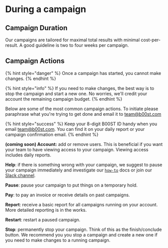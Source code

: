 # During a campaign

## Campaign Duration

Our campaigns are tailored for maximal total results with minimal cost-per-result. A good guideline is two to four weeks per campaign.

## Campaign Actions

{% hint style="danger" %}
Once a campaign has started, you cannot make changes.
{% endhint %}

{% hint style="info" %}
If you need to make changes, the best way is to stop the campaign and start a new one. No worries, we'll credit your account the remaining campaign budget. 
{% endhint %}

Below are some of the most common campaign actions. To initiate please paraphrase what you're trying to get done and email it to [team@b00st.com](mailto:team@b00st.com)

{% hint style="success" %}
Keep your 8-digit B00ST ID handy when you email [team@b00st.com](mailto:team@b00st.com). You can find it on your daily report or your campaign confirmation email. 
{% endhint %}

**\(coming soon\) Account:** add or remove users. This is beneficial if you want your team to have viewing access to your campaign. Viewing access includes daily reports. 

**Help**: if there is something wrong with your campaign, we suggest to pause your campaign immediately and investigate our [`how-to`](https://www.b00st.com/) docs or join our [Slack channel](https://docs.musicfox.io/b00st/run-a-campaign/slack). 

**Pause**: pause your campaign to put things on a temporary hold. 

**Pay**: to pay an invoice or receive details on past campaigns.

**Report**: receive a basic report for all campaigns running on your account. More detailed reporting is in the works. 

**Restart**: restart a paused campaign. 

**Stop**: permanently stop your campaign. Think of this as the finish/conclude button. We recommend you you stop a campaign and create a new one if you need to make changes to a running campaign.   

